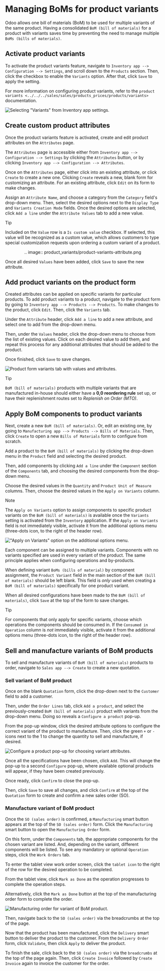 # Managing BoMs for product variants

Odoo allows one bill of materials (BoM) to be used for multiple variants
of the same product. Having a consolidated `BoM (bill of materials)` for
a product with variants saves time by preventing the need to manage
multiple `BoMs (bills of materials)`.

## Activate product variants

To activate the product variants feature, navigate to `Inventory app -->
Configuration --> Settings`, and scroll down to the `Products` section.
Then, click the checkbox to enable the `Variants` option. After that,
click `Save` to apply the setting.

For more information on configuring product variants, refer to the
`product variants
<../../../sales/sales/products_prices/products/variants>` documentation.

<img src="product_variants/product-variants-variants-settings.png"
class="align-center"
alt="Selecting &quot;Variants&quot; from Inventory app settings." />

## Create custom product attributes

Once the product variants feature is activated, create and edit product
attributes on the `Attributes` page.

The `Attributes` page is accessible either from `Inventory app -->
Configuration --> Settings` by clicking the `Attributes` button, or by
clicking `Inventory app --> Configuration --> Attributes`.

Once on the `Attributes` page, either click into an existing attribute,
or click `Create` to create a new one. Clicking `Create` reveals a new,
blank form for customizing an attribute. For an existing attribute,
click `Edit` on its form to make changes.

Assign an `Attribute Name`, and choose a category from the `Category`
field's drop-down menu. Then, select the desired options next to the
`Display Type` and `Variants Creation Mode` fields. Once the desired
options are selected, click `Add a line` under the `Attribute Values`
tab to add a new value.

> [!TIP]
> Included on the `Value` row is a `Is custom value` checkbox. If
> selected, this value will be recognized as a custom value, which
> allows customers to type special customization requests upon ordering
> a custom variant of a product.

<div class="example" align="center"
alt="Product variant attribute configuration screen.">

.. image:: product_variants/product-variants-attribute.png

</div>

Once all desired `Values` have been added, click `Save` to save the new
attribute.

## Add product variants on the product form

Created attributes can be applied on specific variants for particular
products. To add product variants to a product, navigate to the product
form by going to `Inventory app -->
Products --> Products`. To make changes to the product, click `Edit`.
Then, click the `Variants` tab.

Under the `Attribute` header, click `Add a line` to add a new attribute,
and select one to add from the drop-down menu.

Then, under the `Values` header, click the drop-down menu to choose from
the list of existing values. Click on each desired value to add them,
and repeat this process for any additional attributes that should be
added to the product.

Once finished, click `Save` to save changes.

<img src="product_variants/product-variants-product-form.png"
class="align-center"
alt="Product form variants tab with values and attributes." />

> [!TIP]
> `BoM (bill of materials)` products with multiple variants that are
> manufactured in-house should either have a **0,0 reordering rule** set
> up, or have their replenishment routes set to *Replenish on Order
> (MTO)*.

## Apply BoM components to product variants

Next, create a new `BoM (bill of materials)`. Or, edit an existing one,
by going to `Manufacturing app --> Products --> Bills of Materials`.
Then, click `Create` to open a new `Bills of Materials` form to
configure from scratch.

Add a product to the `BoM (bill of materials)` by clicking the drop-down
menu in the `Product` field and selecting the desired product.

Then, add components by clicking `Add a line` under the `Component`
section of the `Components` tab, and choosing the desired components
from the drop-down menu.

Choose the desired values in the `Quantity` and
`Product Unit of Measure` columns. Then, choose the desired values in
the `Apply on Variants` column.

> [!NOTE]
> The `Apply on Variants` option to assign components to specific
> product variants on the `BoM (bill of materials)` is available once
> the `Variants` setting is activated from the `Inventory` application.
> If the `Apply on Variants` field is not immediately visible, activate
> it from the additional options menu (three-dots icon, to the right of
> the header row).

<img src="product_variants/product-variants-apply-on-variants.png"
class="align-center"
alt="&quot;Apply on Variants&quot; option on the additional options menu." />

Each component can be assigned to multiple variants. Components with no
variants specified are used in every variant of the product. The same
principle applies when configuring operations and by-products.

When defining variant `BoMs (bills of material)` by component
assignment, the `Product Variant` field in the main section of the
`BoM (bill of materials)` should be left blank. This field is *only*
used when creating a `BoM (bill of materials)` specifically for one
product variant.

When all desired configurations have been made to the
`BoM (bill of materials)`, click `Save` at the top of the form to save
changes.

> [!TIP]
> For components that only apply for specific variants, choose which
> operations the components should be consumed in. If the
> `Consumed in Operation` column is *not* immediately visible, activate
> it from the additional options menu (three-dots icon, to the right of
> the header row).

## Sell and manufacture variants of BoM products

To sell and manufacture variants of `BoM (bill of materials)` products
to order, navigate to `Sales app --> Create` to create a new quotation.

### Sell variant of BoM product

Once on the blank `Quotation` form, click the drop-down next to the
`Customer` field to add a customer.

Then, under the `Order Lines` tab, click `Add a product`, and select the
previously-created `BoM (bill of materials)` product with variants from
the drop-down menu. Doing so reveals a `Configure a product` pop-up.

From the pop-up window, click the desired attribute options to configure
the correct variant of the product to manufacture. Then, click the green
`+` or `-` icons next to the <span class="title-ref">1</span> to change
the quantity to sell and manufacture, if desired.

<img src="product_variants/product-variants-variant-popup.png"
class="align-center"
alt="Configure a product pop-up for choosing variant attributes." />

Once all the specifications have been chosen, click `Add`. This will
change the pop-up to a second `Configure` pop-up, where available
optional products will appear, if they have been created previously.

Once ready, click `Confirm` to close the pop-up.

Then, click `Save` to save all changes, and click `Confirm` at the top
of the `Quotation` form to create and confirm a new sales order (SO).

### Manufacture variant of BoM product

Once the `SO (sales order)` is confirmed, a `Manufacturing` smart button
appears at the top of the `SO (sales order)` form. Click the
`Manufacturing` smart button to open the `Manufacturing Order` form.

On this form, under the `Components` tab, the appropriate components for
the chosen variant are listed. And, depending on the variant, different
components will be listed. To see any mandatory or optional `Operation`
steps, click the `Work Orders` tab.

To enter the tablet view work order screen, click the `tablet icon` to
the right of the row for the desired operation to be completed.

From the tablet view, click `Mark as Done` as the operation progresses
to complete the operation steps.

Alternatively, click the `Mark as Done` button at the top of the
manufacturing order form to complete the order.

<img src="product_variants/product-variants-manufacturing-order.png"
class="align-center"
alt="Manufacturing order for variant of BoM product." />

Then, navigate back to the `SO (sales order)` via the breadcrumbs at the
top of the page.

Now that the product has been manufactured, click the `Delivery` smart
button to deliver the product to the customer. From the `Delivery Order`
form, click `Validate`, then click `Apply` to deliver the product.

To finish the sale, click back to the `SO (sales order)` via the
`breadcrumbs` at the top of the page again. Then, click `Create Invoice`
followed by `Create
Invoice` again to invoice the customer for the order.

